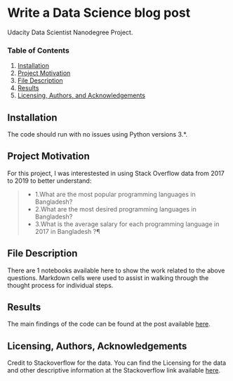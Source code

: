
# Write a Data Science blog post
Udacity Data Scientist Nanodegree Project.

### Table of Contents

1. [Installation](#installation)
2. [Project Motivation](#motivation)
3. [File Description](#files)
4. [Results](#results)
5. [Licensing, Authors, and Acknowledgements](#licensing)

## Installation <a name="installation"></a>

The code should run with no issues using Python versions 3.*.

## Project Motivation <a name="motivation"></a>

For this project, I was interestested in using Stack Overflow data from 2017 to 2019 to better understand:
> * 1.What are the most popular programming languages in Bangladesh?
> * 2.What are the most desired programming languages in Bangladesh?
> * 3.What is the average salary for each programming language in 2017 in Bangladesh ?¶

## File Description <a name="files"></a>
There are 1 notebooks available here to show the work related to the above questions. Markdown cells were used to assist in walking through the thought process for individual steps.  

## Results <a name="results"></a>
The main findings of the code can be found at the post available [here](https://medium.com/@ibnfarabishihab3/famous-and-commonly-used-programming-languages-and-salary-of-programmers-in-bangladesh-631e262a7d0?source=friends_link&sk=17db7161e54f5432aaf0b321bda4d7cc).

## Licensing, Authors, Acknowledgements<a name="licensing"></a>
Credit to Stackoverflow for the data. You can find the Licensing for the data and other descriptive information at the Stackoverflow link available [here](https://insights.stackoverflow.com/survey).
